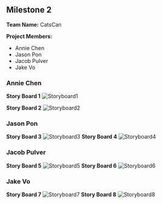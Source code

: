 ## Milestone 2

**Team Name:** CatsCan

**Project Members:**
* Annie Chen
* Jason Pon
* Jacob Pulver
* Jake Vo

### Annie Chen
**Story Board 1**
![Storyboard1](/storyboards/storyboard1.jpg)

**Story Board 2**
![Storyboard2](/storyboards/storyboard2.jpg)


### Jason Pon
**Story Board 3**
![Storyboard3](/storyboards/storyboard3.png)
**Story Board 4**
![Storyboard4](/storyboards/storyboard4.png)

### Jacob Pulver
**Story Board 5**
![Storyboard5](/storyboards/Storyboard5.jpg)
**Story Board 6**
![Storyboard6](/storyboards/Storyboard6.jpg)

### Jake Vo
**Story Board 7**
![Storyboard7](/storyboards/storyboard7.png)
**Story Board 8**
![Storyboard8](/storyboards/storyboard8.png)
